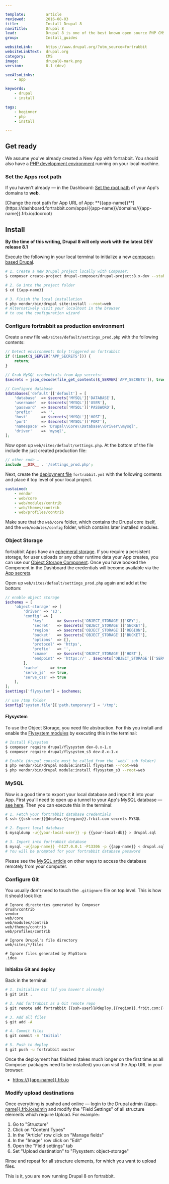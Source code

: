 ```yaml
---

template:         article
reviewed:         2016-08-03
title:            Install Drupal 8
naviTitle:        Drupal 8
lead:             Drupal 8 is one of the best known open source PHP CMS. Learn here how to use it with fortrabbit.
group:            Install_guides

websiteLink:      https://www.drupal.org/?utm_source=fortrabbit
websiteLinkText:  drupal.org
category:         CMS
image:            drupal8-mark.png
version:          8.1 (dev)

seeAlsoLinks:
    - app

keywords:
    - drupal
    - install

tags:
    - beginner
    - php
    - install

---
```


## Get ready

We assume you've already created a New App with fortrabbit. You should also have a [PHP development environment](/local-development) running on your local machine.


### Set the Apps root path

If you haven't already — in the Dashboard: [Set the root path](/app#toc-set-a-custom-root-path) of your App's domains to **web**.

<div markdown="1" data-user="known">
[Change the root path for App URL of App: **{{app-name}}**](https://dashboard.fortrabbit.com/apps/{{app-name}}/domains/{{app-name}}.frb.io/docroot)
</div>


## Install

**By the time of this writing, Drupal 8 will only work with the latest DEV release 8.1**

Execute the following in your local terminal to initialize a new [composer-based Drupal](https://github.com/drupal-composer/drupal-project). 

```bash
# 1. Create a new Drupal project locally with Composer:
$ composer create-project drupal-composer/drupal-project:8.x-dev --stability dev --no-interaction {{app-name}}

# 2. Go into the project folder
$ cd {{app-name}}

# 3. Finish the local installation
$ php vendor/bin/drupal site:install --root=web
# Alternatively visit your localhost in the browser
# to use the configuration wizard
```

### Configure fortrabbit as production environment 

Create a new file `web/sites/default/settings_prod.php` with the following contents:

```php
// Detect environment: Only triggered on fortrabbit
if (!isset($_SERVER['APP_SECRETS'])) {
    return;
}

// Grab MySQL credentials from App secrets:
$secrets = json_decode(file_get_contents($_SERVER['APP_SECRETS']), true);

// Configure database
$databases['default']['default'] = [
    'database'  => $secrets['MYSQL']['DATABASE'],
    'username'  => $secrets['MYSQL']['USER'],
    'password'  => $secrets['MYSQL']['PASSWORD'],
    'prefix'    => '',
    'host'      => $secrets['MYSQL']['HOST'],
    'port'      => $secrets['MYSQL']['PORT'],
    'namespace' => 'Drupal\\Core\\Database\\Driver\\mysql',
    'driver'    => 'mysql',
];
```

Now open up `web/sites/default/settings.php`. At the bottom of the file include the just created production file:

```php
// other code …
include __DIR__ . '/settings_prod.php';
```


Next, create the [deployment file](/deployment-file-v2) `fortrabbit.yml` with the following contents and place it top level of your local project.

```yaml
sustained:
    - vendor
    - web/core
    - web/modules/contrib
    - web/themes/contrib
    - web/profiles/contrib
```

<!-- TODO: correct the following sentence (unclear, wrong english) -->
Make sure that the `web/core` folder, which contains the Drupal core itself, and the `web/modules/config` folder, which contains later installed modules.


### Object Storage

fortrabbit Apps have an [ephemeral storage](/quirks#toc-ephemeral-storage). If you require a persistent storage, for user uploads or any other runtime data your App creates, you can use our [Object Storage Component](/object-storage). Once you have booked the Component in the Dashboard the credentials will become available via the [App secrets](/secrets).

Open up `web/sites/default/settings_prod.php` again and add at the bottom:

``` php
// enable object storage
$schemes = [
    'object-storage' => [
        'driver' => 's3',
        'config' => [
            'key'      => $secrets['OBJECT_STORAGE']['KEY'],
            'secret'   => $secrets['OBJECT_STORAGE']['SECRET'],
            'region'   => $secrets['OBJECT_STORAGE']['REGION'],
            'bucket'   => $secrets['OBJECT_STORAGE']['BUCKET'],
            'options'  => [],
            'protocol' => 'https',
            'prefix'   => '',
            'cname'    => $secrets['OBJECT_STORAGE']['HOST'],
            'endpoint' => 'https://' . $secrets['OBJECT_STORAGE']['SERVER'],
        ],
        'cache'     => true
        'serve_js'  => true,
        'serve_css' => true
    ],
];
$settings['flysystem'] = $schemes;

// use /tmp folder
$config['system.file']['path.temporary'] = '/tmp';
```

#### Flysystem

To use the Object Storage, you need file abstraction. For this you install and enable the [Flysystem modules](https://www.drupal.org/project/flysystem) by executing this in the terminal:

```bash
# Install Flysystem
$ composer require drupal/flysystem dev-8.x-1.x
$ composer require drupal/flysystem_s3 dev-8.x-1.x

# Enable (drupal console must be called from the `web/` sub folder)
$ php vendor/bin/drupal module:install flysystem --root=web
$ php vendor/bin/drupal module:install flysystem_s3 --root=web
```


### MySQL

Now is a good time to export your local database and import it into your App. First you'll need to open up a tunnel to your App's MySQL database — [see here](/mysql#toc-mysql-via-terminal). Then you can execute this in the terminal:

```bash
# 1. Fetch your fortrabbit database credentials
$ ssh {{ssh-user}}@deploy.{{region}}.frbit.com secrets MYSQL

# 2. Export local database
$ mysqldump -u{{your-local-user}} -p {{your-local-db}} > drupal.sql

# 3. Import into fortrabbit database
$ mysql -u{{app-name}} -h127.0.0.1 -P13306 -p {{app-name}} < drupal.sql
# You will be prompted for your fortrabbit database password
```

Please see the [MySQL article](mysql#toc-access-mysql-from-local) on other ways to access the database remotely from your computer.


### Configure Git

You usually don't need to touch the `.gitignore` file on top level. This is how it should look like:

```nohighlight
# Ignore directories generated by Composer
drush/contrib
vendor
web/core
web/modules/contrib
web/themes/contrib
web/profiles/contrib

# Ignore Drupal's file directory
web/sites/*/files

# Ignore files generated by PhpStorm
.idea
```

#### Initialize Git and deploy

Back in the terminal:

```bash
# 1. Initialize Git (if you haven't already)
$ git init .

# 2. Add fortrabbit as a Git remote repo
$ git remote add fortrabbit {{ssh-user}}@deploy.{{region}}.frbit.com:{{app-name}}.git

# 3. Add all files
$ git add -A

# 4. Commit files
$ git commit -m 'Initial'

# 5. Push to deploy
$ git push -u fortrabbit master
```

Once the deployment has finished (takes much longer on the first time as all Composer packages need to be installed) you can visit the App URL in your browser:

* [https://{{app-name}}.frb.io](https://{{app-name}}.frb.io)


### Modify upload destinations

Once everything is pushed and online — login to the Drupal admin [{{app-name}}.frb.io/admin](https://{{app-name}}.frb.io/admin) and modify the "Field Settings" of all structure elements which require Upload. For example::

1. Go to "Structure"
2. Click on "Content Types"
3. In the "Article" row click on "Manage fields"
4. In the "Image" row click on "Edit"
5. Open the "Field settings" tab
6. Set "Upload destination" to "Flysystem: object-storage"

Rinse and repeat for all structure elements, for which you want to upload files.

This is it, you are now running Drupal 8 on fortrabbit.
